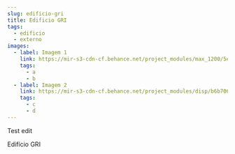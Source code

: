 ```yaml
---
slug: edificio-gri
title: Edificio GRI
tags:
  - edificio
  - externo
images:
  - label: Imagem 1
    link: https://mir-s3-cdn-cf.behance.net/project_modules/max_1200/5e09c9117370493.6074a2c3f3377.png
    tags:
      - a
      - b
  - label: Imagem 2
    link: https://mir-s3-cdn-cf.behance.net/project_modules/disp/b6b706117370493.6074a2c3f3b4a.png
    tags:
      - c
      - d
---
```


Test edit

Edifício GRI
